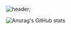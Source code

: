 

![header](https://capsule-render.vercel.app/api?type=waving&color=auto&height=150&section=header&text=Fahrizalvianaz&fontSize=100);



![Anurag's GitHub stats](https://github-readme-stats.vercel.app/api?username=fahrizalvianaz&show_icons=true&theme=radical)

<!--
**fahrizalvianaz/fahrizalvianaz** is a ✨ _special_ ✨ repository because its `README.md` (this file) appears on your GitHub profile.

Here are some ideas to get you started:

- 🔭 I’m currently working on ...
- 🌱 I’m currently learning ...
- 👯 I’m looking to collaborate on ...
- 🤔 I’m looking for help with ...
- 💬 Ask me about ...
- 📫 How to reach me: ...
- 😄 Pronouns: ...
- ⚡ Fun fact: ...
-->
